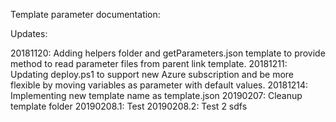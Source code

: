 Template parameter documentation:

Updates:

20181120: Adding helpers folder and getParameters.json template to provide method to read parameter files from parent link template.
20181211: Updating deploy.ps1 to support new Azure subscription and be more flexible by moving variables as parameter with default values.
20181214: Implementing new template name as template.json
20190207: Cleanup template folder
20190208.1: Test
20190208.2: Test 2
sdfs
